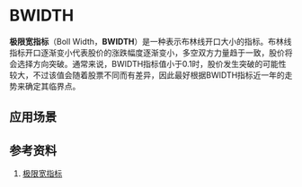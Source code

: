 # BWIDTH
**极限宽指标**（Boll Width，**BWIDTH**）是一种表示布林线开口大小的指标。布林线指标开口逐渐变小代表股价的涨跌幅度逐渐变小，多空双方力量趋于一致，股价将会选择方向突破。通常来说，BWIDTH指标值小于0.1时，股价发生突破的可能性较大，不过该值会随着股票不同而有差异，因此最好根据BWIDTH指标近一年的走势来确定其临界点。


## 应用场景

## 参考资料
1. [极限宽指标](http://baike.baidu.com/link?url=NctPEvpWzOqqLbFbstRC8wRgwrhjaTS-oZ2n2YTs2kbhMkTTOKHWHgin7JftwHfiMbBwobwegJqMeqZK1adPpNGTMtvsxQMGbK6nbt63-mqQiOu9dy7fQJGhd7pplxg4IkFahIqt39UGe0v9jJmwxq)
